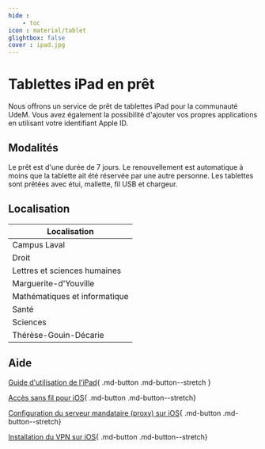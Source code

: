 ```yaml
---
hide : 
    - toc
icon : material/tablet
glightbox: false
cover : ipad.jpg
---
```


# Tablettes iPad en prêt

Nous offrons un service de prêt de tablettes iPad pour la communauté UdeM. Vous avez également la possibilité d'ajouter vos propres applications en utilisant votre identifiant Apple ID.

## Modalités

Le prêt est d'une durée de 7 jours. Le renouvellement est automatique à moins que la tablette ait été réservée par une autre personne.
Les tablettes sont prêtées avec étui, mallette, fil USB et chargeur.

## Localisation

| Localisation|
|----------|
| Campus Laval |
| Droit |
| Lettres et sciences humaines |
| Marguerite-d'Youville |
| Mathématiques et informatique|
| Santé |
| Sciences |
| Thérèse-Gouin-Décarie |

## Aide

<div class="grid cards" markdown>

[Guide d'utilisation de l'iPad](https://support.apple.com/fr-ca/guide/ipad/welcome/ipados){ .md-button .md-button--stretch } 

[Accès sans fil pour iOS](sans-fil.md){ .md-button .md-button--stretch}

[Configuration du serveur mandataire (proxy) sur iOS](acces-hors-campus/proxy.md){ .md-button .md-button--stretch}

[Installation du VPN sur iOS](acces-hors-campus/vpn.md){ .md-button .md-button--stretch}

</div>